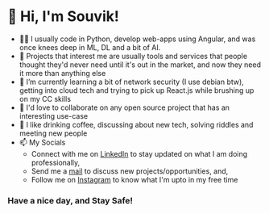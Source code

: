 # 👋 Hi, I'm Souvik!
- :man_technologist: I usually code in Python, develop web-apps using Angular, and was once knees deep in ML, DL and a bit of AI.
- 👀 Projects that interest me are usually tools and services that people thought they'd never need until it's out in the market, and now they need it more than anything else
- 🌱 I’m currently learning a bit of network security (I use debian btw), getting into cloud tech and trying to pick up React.js while brushing up on my CC skills 
- 💞️ I'd love to collaborate on any open source project that has an interesting use-case
- :bearded_person: I like drinking coffee, discussing about new tech, solving riddles and meeting new people
- 📫 My Socials
  - Connect with me on [LinkedIn](https://www.linkedin.com/in/souvikmishra/) to stay updated on what I am doing professionally,
  - Send me a [mail](mishra.souvik911@gmail.com) to discuss new projects/opportunities, and, 
  - Follow me on [Instagram](https://www.instagram.com/souvik911_/) to know what I'm upto in my free time
### Have a nice day, and Stay Safe!
